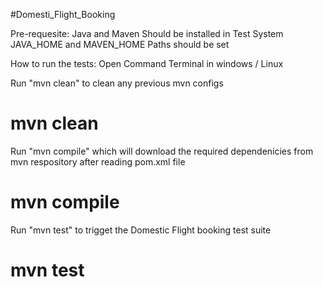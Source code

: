 #Domesti_Flight_Booking

Pre-requesite:
Java and Maven Should be installed in Test System
JAVA_HOME and MAVEN_HOME Paths should be set

How to run the tests:
Open Command Terminal in windows / Linux

Run "mvn clean" to clean any previous mvn configs
# mvn clean

Run "mvn compile" which will download the required dependenicies from mvn respository after reading pom.xml file
# mvn compile

Run "mvn test" to trigget the Domestic Flight booking test suite
# mvn test



